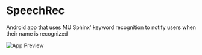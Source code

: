 # SpeechRec

Android app that uses MU Sphinx' keyword recognition to notify users when their name is recognized

![App Preview](app-preview.png)
